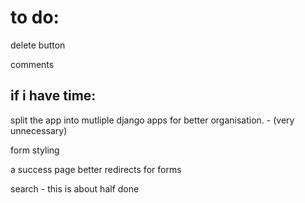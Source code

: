 # to do:

<script src="https://ajax.googleapis.com/ajax/libs/jquery/3.6.0/jquery.min.js"></script>

delete button

comments

## if i have time:

split the app into mutliple django apps for better organisation. - (very unnecessary)

form styling

a success page
better redirects for forms

search -  this is about half done
